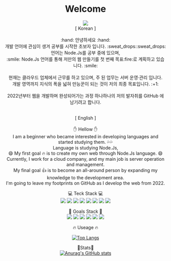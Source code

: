 <div align="center">
 
 # Welcome
 
</div>

<div align="center">
 <img src="https://capsule-render.vercel.app/api?type=Waving&color=0:EEFF00,100:a82da8&height=300&section=header&text=Welcome&fontSize=90"><br>
 [ Korean ]<br><br>
 :hand: 안녕하세요 :hand:<br>
 개발 언어에 관심이 생겨 공부를 시작한 초보자 입니다. :sweat_drops::sweat_drops: <br>
 언어는 Node.Js를 공부 중에 있으며, <br>
 :smile: Node.Js 언어를 통해 저만의 웹 만들기를 첫 번째 목표:fire:로 계획하고 있습니다. :smile: <br>
 <br>
 현재는 클라우드 업체에서 근무를 하고 있으며, 주 된 업무는 서버 운영·관리 입니다. <br>
 개발 영역까지 지식의 폭을 넓혀 만능꾼이 되는 것이 저의 최종 목표입니다. :+1: <br>
 <br>
 2022년부터 웹을 개발하며 완성되어가는 과정 하나하나의 저의 발자취를 GitHub 에 남기려고 합니다.<br><br>

[ English ] <br><br>
 :hand: Hellow :hand:<br>
 I am a beginner who became interested in developing languages and started studying them. :sweat_drops::sweat_drops: <br>
 Language is studying Node.Js, <br>
 :smile: My first goal :fire: is to create my own web through Node.Js language. :smile: <br>
 Currently, I work for a cloud company, and my main job is server operation and management. <br>
 My final goal :+1: is to become an all-around person by expanding my knowledge to the development area. <br>
 I'm going to leave my footprints on GitHub as I develop the web from 2022.
 
 💻 Teck Stack 💻<br>
 <img src="https://img.shields.io/badge/aws-232F3E?style=flat-square&logo=Amazon%20AWS&logoColor=white">
 <img src="https://img.shields.io/badge/Apache-D22128?style=flat&logo=Apache&logoColor=white">
 <img src="https://img.shields.io/badge/MySQL-4479A1?style=flat&logo=MySQL&logoColor=white">
 <img src="https://img.shields.io/badge/MariaDB-003545?style=flat&logo=MariaDB&logoColor=white">
 <img src="https://img.shields.io/badge/KT%20Cloud-FF2D20?style=flat&logo=KT&logoColor=white">
 <img src="https://img.shields.io/badge/NCP-FFE01B?style=flat&logo=NCP&logoColor=white">
 <img src="https://img.shields.io/badge/Linux-FCC624?style=flat&logo=Linux&logoColor=white">
 <img src="https://img.shields.io/badge/Windows-0078D6?style=flat&logo=Windows&logoColor=white">
 
 📖 Goals Stack 📖<br>
 <img src="https://img.shields.io/badge/C-A8B9CC?style=flat&logo=c%2B%2B&logoColor=white">
 <img src="https://img.shields.io/badge/C++-00599C?style=flat&logo=c%2B%2B&logoColor=white">
 <img src="https://img.shields.io/badge/JavaScript-F7DF1E?style=flat&logo=JavaScript&logoColor=white">
 <img src="https://img.shields.io/badge/Docker-2496ED?style=flat&logo=Docker&logoColor=white">
 <img src="https://img.shields.io/badge/PostgreSQL-4169E1?style=flat&logo=PostgreSQL&logoColor=white">
 <img src="https://img.shields.io/badge/Python-3776AB?style=flat&logo=Python&logoColor=white">
 
🔥 Useage 🔥<br>
 
 [![Top Langs](https://github-readme-stats.vercel.app/api/top-langs/?username=hyundo0630)](https://github.com/hyundo0630/github-readme-stats)

🌟Stats🌟<br> 
 [![Anurag's GitHub stats](https://github-readme-stats.vercel.app/api?username=hyundo0630&show_icons=true&theme=radical)](https://github.com/hyundo0630/github-readme-stats)

</div>



